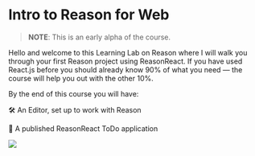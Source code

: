 # Intro to Reason for Web

> **NOTE**: This is an early alpha of the course.

Hello and welcome to this Learning Lab on Reason where I will walk you through your first Reason project using ReasonReact. If you have used React.js before you should already know 90% of what you need — the course will help you out with the other 10%.

By the end of this course you will have:

🛠 An Editor, set up to work with Reason

🚀 A published ReasonReact ToDo application

![](https://raw.githubusercontent.com/SRC-technology/lab.intro-to-reason-web-2/master/assets/reason-todo-app.png)
